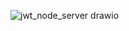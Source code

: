 ![jwt_node_server drawio](https://github.com/EmiRoberti77/jwt_express_node_cookie_exam_v1/assets/114434826/aa0e8d56-5121-46c4-bac5-aea495376780)
